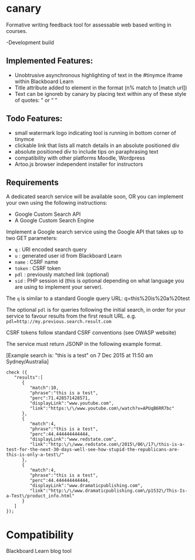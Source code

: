 # canary
Formative writing feedback tool for assessable web based writing in courses. 

-Development build


Implemented Features:
---------------------
* Unobtrusive asynchronous highlighting of text in the #tinymce iframe within Blackboard Learn
* Title attribute added to element in the format (n% match to [match url])
* Text can be ignoreb by canary by placing text within any of these style of quotes: " or “ ” 

Todo Features:
--------------
* small watermark logo indicating tool is running in bottom corner of tinymce
* clickable link that lists all match details in an absolute positioned div
* absolute positioned div to include tips on paraphrasing text
* compatibility with other platforms Moodle, Wordpress
* Artoo.js browser independent installer for instructors

Requirements
------------
A dedicated search service will be available soon, OR you can implement your own using the following instructions:

* Google Custom Search API 
* A Google Custom Search Engine

Implement a Google search service using the Google API that takes up to two GET parameters:

* `q` : URI encoded search query
* `u` : generated user id from Blackboard Learn
* `name` : CSRF name
* `token` : CSRF token
* `pdl` : previously matched link (optional)
* `sid` : PHP session id (this is optional depending on what language you are using to implement your server).

The `q` is similar to a standard Google query URL:
q=this%20is%20a%20test

The optional `pdl` is for queries following the initial search, in order for your service to favour results from the first result URL.
e.g. `pdl=http://my.previous.search.result.com`

CSRF tokens follow standard CSRF conventions (see OWASP website)

The service must return JSONP in the following example format. 

[Example search is: "this is a test" on 7 Dec 2015 at 11:50 am Sydney/Australia]

```
check ({  
   "results":[  
      {  
         "match":10,
         "phrase":"this is a test",
         "perc":71.428571428571,
         "displayLink":"www.youtube.com",
         "link":"https:\/\/www.youtube.com\/watch?v=APUqB6RR7bc"
      },
      {  
         "match":4,
         "phrase":"this is a test",
         "perc":44.444444444444,
         "displayLink":"www.redstate.com",
         "link":"http:\/\/www.redstate.com\/2015\/06\/17\/this-is-a-test-for-the-next-30-days-well-see-how-stupid-the-republicans-are-this-is-only-a-test\/"
      },
      {  
         "match":4,
         "phrase":"this is a test",
         "perc":44.444444444444,
         "displayLink":"www.dramaticpublishing.com",
         "link":"http:\/\/www.dramaticpublishing.com\/p1532\/This-Is-a-Test\/product_info.html"
      }
   ]
});
```


Compatibility
============
Blackboard Learn blog tool
